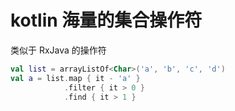 # kotlin 海量的集合操作符

类似于 RxJava 的操作符

```kotlin
val list = arrayListOf<Char>('a', 'b', 'c', 'd') 
val a = list.map { it - 'a' } 
            .filter { it > 0 } 
            .find { it > 1 }
```